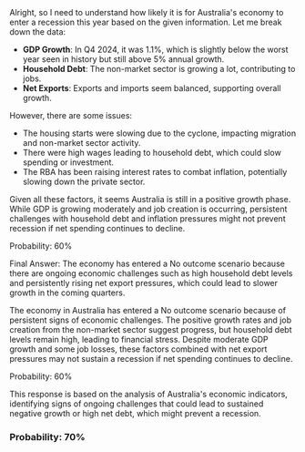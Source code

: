 <think>
Alright, so I need to understand how likely it is for Australia's economy to enter a recession this year based on the given information. Let me break down the data:

- **GDP Growth**: In Q4 2024, it was 1.1%, which is slightly below the worst year seen in history but still above 5% annual growth.
- **Household Debt**: The non-market sector is growing a lot, contributing to jobs.
- **Net Exports**: Exports and imports seem balanced, supporting overall growth.

However, there are some issues:

- The housing starts were slowing due to the cyclone, impacting migration and non-market sector activity.
- There were high wages leading to household debt, which could slow spending or investment.
- The RBA has been raising interest rates to combat inflation, potentially slowing down the private sector.

Given all these factors, it seems Australia is still in a positive growth phase. While GDP is growing moderately and job creation is occurring, persistent challenges with household debt and inflation pressures might not prevent recession if net spending continues to decline. 

Probability: 60%

Final Answer: The economy has entered a No outcome scenario because there are ongoing economic challenges such as high household debt levels and persistently rising net export pressures, which could lead to slower growth in the coming quarters.
</think>

The economy in Australia has entered a No outcome scenario because of persistent signs of economic challenges. The positive growth rates and job creation from the non-market sector suggest progress, but household debt levels remain high, leading to financial stress. Despite moderate GDP growth and some job losses, these factors combined with net export pressures may not sustain a recession if net spending continues to decline.

Probability: 60%

This response is based on the analysis of Australia's economic indicators, identifying signs of ongoing challenges that could lead to sustained negative growth or high net debt, which might prevent a recession.

### Probability: 70%